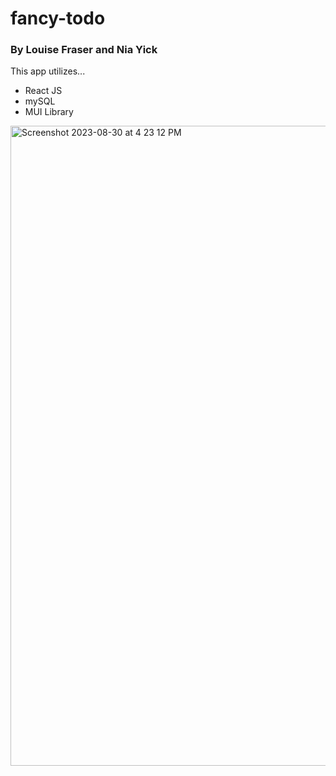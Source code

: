 # fancy-todo
### By Louise Fraser and Nia Yick

This app utilizes...

+ React JS
+ mySQL
+ MUI Library

<img width="1024" alt="Screenshot 2023-08-30 at 4 23 12 PM" src="https://github.com/Louise3Fraser/fancy-todo/assets/105082271/a6a3c0bd-a583-4d9d-8c47-c723ae6f282a">
